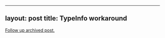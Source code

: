 
---
layout: post
title: TypeInfo workaround
---
[Follow up archived post.](/alex.ciobanu.org/index5295.html)
